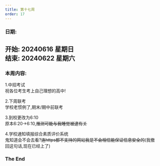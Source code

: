 ```yaml
---
title: 第十七周
order: 17
---
```


### 日期:  
**开始: 20240616 星期日**  
**结束: 20240622 星期六**  
---

### 本周内容:  

1.中招考试  
祝各位考生考上自己理想的高中!  

2.下周联考  
学校老惯例了,期末/期中前联考  

3.到校更改为6:10  
原本6:20->6:10,~~推测可能与我睡觉被逮有关~~  

4.学校通知填报综合素质评价系统  
鬼知道会不会去看?~~连https都不支持的网站我是不会相信能保证信息安全的~~(我撤回这句话,现在已经上了)  

### The End